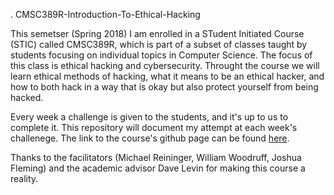 . CMSC389R-Introduction-To-Ethical-Hacking

This semetser (Spring 2018) I am enrolled in a STudent Initiated Course (STIC) called CMSC389R, which is part of a subset of classes taught by students focusing on individual topics in Computer Science. The focus of this class is ethical hacking and cybersecurity. Throught the course we will learn ethical methods of hacking, what it means to be an ethical hacker, and how to both hack in a way that is okay but also protect yourself from being hacked.

Every week a challenge is given to the students, and it's up to us to complete it. This repository will document my attempt at each week's challenege. The link to the course's github page can be found [here](https://github.com/UMD-CS-STICs/389Rspring18).

Thanks to the facilitators (Michael Reininger, William Woodruff, Joshua Fleming) and the academic advisor Dave Levin for making this course a reality.
